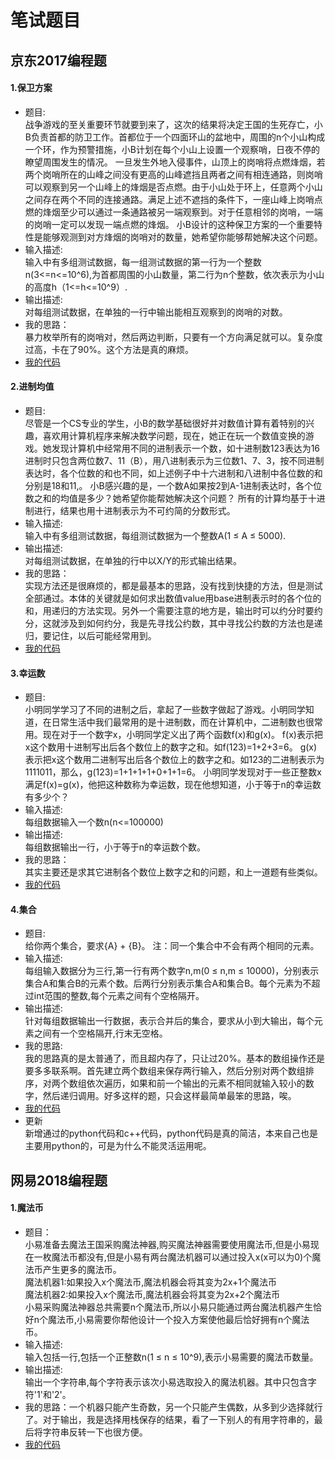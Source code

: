 笔试题目
====
京东2017编程题
----
#### 1.保卫方案
* 题目:<br>
战争游戏的至关重要环节就要到来了，这次的结果将决定王国的生死存亡，小B负责首都的防卫工作。首都位于一个四面环山的盆地中，周围的n个小山构成一个环，作为预警措施，小B计划在每个小山上设置一个观察哨，日夜不停的瞭望周围发生的情况。 一旦发生外地入侵事件，山顶上的岗哨将点燃烽烟，若两个岗哨所在的山峰之间没有更高的山峰遮挡且两者之间有相连通路，则岗哨可以观察到另一个山峰上的烽烟是否点燃。由于小山处于环上，任意两个小山之间存在两个不同的连接通路。满足上述不遮挡的条件下，一座山峰上岗哨点燃的烽烟至少可以通过一条通路被另一端观察到。对于任意相邻的岗哨，一端的岗哨一定可以发现一端点燃的烽烟。 小B设计的这种保卫方案的一个重要特性是能够观测到对方烽烟的岗哨对的数量，她希望你能够帮她解决这个问题。<br>
* 输入描述:<br>
输入中有多组测试数据，每一组测试数据的第一行为一个整数n(3<=n<=10^6),为首都周围的小山数量，第二行为n个整数，依次表示为小山的高度h（1<=h<=10^9）.<br>
* 输出描述:<br>
对每组测试数据，在单独的一行中输出能相互观察到的岗哨的对数。<br>
* 我的思路：<br>
暴力枚举所有的岗哨对，然后两边判断，只要有一个方向满足就可以。复杂度过高，卡在了90%。这个方法是真的麻烦。<br>
* [我的代码](https://github.com/Tramac/NewCoder/blob/master/JingDong2017/SecurityPlan.cpp)
#### 2.进制均值
* 题目:<br>
尽管是一个CS专业的学生，小B的数学基础很好并对数值计算有着特别的兴趣，喜欢用计算机程序来解决数学问题，现在，她正在玩一个数值变换的游戏。她发现计算机中经常用不同的进制表示一个数，如十进制数123表达为16进制时只包含两位数7、11（B），用八进制表示为三位数1、7、3，按不同进制表达时，各个位数的和也不同，如上述例子中十六进制和八进制中各位数的和分别是18和11,。 小B感兴趣的是，一个数A如果按2到A-1进制表达时，各个位数之和的均值是多少？她希望你能帮她解决这个问题？ 所有的计算均基于十进制进行，结果也用十进制表示为不可约简的分数形式。 <br>
* 输入描述:<br>
输入中有多组测试数据，每组测试数据为一个整数A(1 ≤ A ≤ 5000).<br>
* 输出描述:<br>
对每组测试数据，在单独的行中以X/Y的形式输出结果。<br>
* 我的思路：<br>
实现方法还是很麻烦的，都是最基本的思路，没有找到快捷的方法，但是测试全部通过。本体的关键就是如何求出数值value用base进制表示时的各个位的和，用递归的方法实现。另外一个需要注意的地方是，输出时可以约分时要约分，这就涉及到如何约分，我是先寻找公约数，其中寻找公约数的方法也是递归，要记住，以后可能经常用到。<br>
* [我的代码](https://github.com/Tramac/NewCoder/blob/master/JingDong2017/SystemMean.cpp)
#### 3.幸运数
* 题目:<br>
小明同学学习了不同的进制之后，拿起了一些数字做起了游戏。小明同学知道，在日常生活中我们最常用的是十进制数，而在计算机中，二进制数也很常用。现在对于一个数字x，小明同学定义出了两个函数f(x)和g(x)。 f(x)表示把x这个数用十进制写出后各个数位上的数字之和。如f(123)=1+2+3=6。 g(x)表示把x这个数用二进制写出后各个数位上的数字之和。如123的二进制表示为1111011，那么，g(123)=1+1+1+1+0+1+1=6。 小明同学发现对于一些正整数x满足f(x)=g(x)，他把这种数称为幸运数，现在他想知道，小于等于n的幸运数有多少个？ <br>
* 输入描述:<br>
每组数据输入一个数n(n<=100000)<br>
* 输出描述:<br>
每组数据输出一行，小于等于n的幸运数个数。<br>
* 我的思路：<br>
其实主要还是求其它进制各个数位上数字之和的问题，和上一道题有些类似。<br>
* [我的代码](https://github.com/Tramac/NewCoder/blob/master/JingDong2017/LuckyNumber.cpp)
#### 4.集合
* 题目: <br>
给你两个集合，要求{A} + {B}。 注：同一个集合中不会有两个相同的元素。 
* 输入描述:<br>
每组输入数据分为三行,第一行有两个数字n,m(0 ≤ n,m ≤ 10000)，分别表示集合A和集合B的元素个数。后两行分别表示集合A和集合B。每个元素为不超过int范围的整数,每个元素之间有个空格隔开。<br>
* 输出描述:<br>
针对每组数据输出一行数据，表示合并后的集合，要求从小到大输出，每个元素之间有一个空格隔开,行末无空格。
* 我的思路:<br>
我的思路真的是太普通了，而且超内存了，只让过20%。基本的数组操作还是要多多联系啊。首先建立两个数组来保存两行输入，然后分别对两个数组排序，对两个数组依次遍历，如果和前一个输出的元素不相同就输入较小的数字，然后递归调用。好多这样的题，只会这样最简单最笨的思路，唉。
* [我的代码](https://github.com/Tramac/NewCoder/blob/master/JingDong2017/MergeSet.cpp)
* 更新<br>
新增通过的python代码和c++代码，python代码是真的简洁，本来自己也是主要用python的，可是为什么不能灵活运用呢。<br>

网易2018编程题
----
#### 1.魔法币
* 题目：<br>
小易准备去魔法王国采购魔法神器,购买魔法神器需要使用魔法币,但是小易现在一枚魔法币都没有,但是小易有两台魔法机器可以通过投入x(x可以为0)个魔法币产生更多的魔法币。<br>
魔法机器1:如果投入x个魔法币,魔法机器会将其变为2x+1个魔法币<br>
魔法机器2:如果投入x个魔法币,魔法机器会将其变为2x+2个魔法币<br>
小易采购魔法神器总共需要n个魔法币,所以小易只能通过两台魔法机器产生恰好n个魔法币,小易需要你帮他设计一个投入方案使他最后恰好拥有n个魔法币。 <br>
* 输入描述:<br>
输入包括一行,包括一个正整数n(1 ≤ n ≤ 10^9),表示小易需要的魔法币数量。<br>
* 输出描述:<br>
输出一个字符串,每个字符表示该次小易选取投入的魔法机器。其中只包含字符'1'和'2'。<br>
* 我的思路：一个机器只能产生奇数，另一个只能产生偶数，从多到少选择就行了。对于输出，我是选择用栈保存的结果，看了一下别人的有用字符串的，最后将字符串反转一下也很方便。
* [我的代码](https://github.com/Tramac/NewCoder/blob/master/WangYi2018/MagicCoin.cpp)
